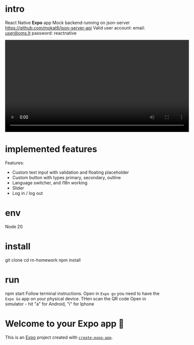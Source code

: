 # intro

React Native **Expo** app
Mock backend running on json-server https://github.com/mokat6/json-server-api
Valid user account:
email: user@oms.lt
password: reactnative

<video width="600" controls>
  <source src="docs/video.mp4" type="video/mp4">
  Your browser does not support the video tag.
</video>

# implemented features

Features:

- Custom text input with validation and floating placeholder
- Custom button with types primary, secondary, outline
- Language switcher, and i18n working
- Slider
- Log in / log out

# env

Node 20

# install

git clone
cd rn-homework
npm install

# run

npm start
Follow terminal instructions.
Open in `Expo go` you need to have the `Expo Go` app on your physical device. THen scan the QR code
Open in simulator - hit "a" for Android, "i" for Iphone

# Welcome to your Expo app 👋

This is an [Expo](https://expo.dev) project created with [`create-expo-app`](https://www.npmjs.com/package/create-expo-app).
